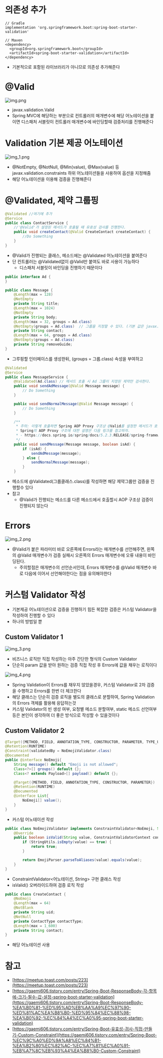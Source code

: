 # 의존성 추가

```shell
// Gradle
implementation 'org.springframework.boot:spring-boot-starter-validation'

// Maven
<dependency>
  <groupId>org.springframework.boot</groupId>
  <artifactId>spring-boot-starter-validation</artifactId>
</dependency>
```

- 기본적으로 포함된 라이브러리가 아니므로 의존성 추가해준다

# @Valid

![img.png](img.png)

- javax.validation.Valid
- Spring MVC에 해당하는 부분으로 컨트롤러의 매개변수에 해당 어노테이션을 붙이면 디스패처 서블릿이 컨트롤러 매개변수에 바인딩할때 검증처리를 진행해준다

# Validation 기본 제공 어노테이션

![img_1.png](img_1.png)

- @NotEmpty, @NotNull, @Min(value), @Max(value) 등 javax.validation.constraints 하위 어노테이션들을 사용하여 옵션을 지정해줌
- 해당 어노테이션을 이용해 검증을 진행해준다

# @Validated, 제약 그룹핑

```java
@Validated //여기에 추가
@Service
public class ContactService {
	//'@Valid'가 설정된 메서드가 호출될 때 유효성 검사를 진행한다.
    public void createContact(@Valid CreateContact createContact) { 
        //Do Something
    }
}
```

- @Valid가 진행되는 클래스, 메소드에는 @Validated 어노테이션을 붙여준다
- 단 컨트롤러는 @Validated없이 @Valid만 붙여도 바로 사용이 가능하다
    - 디스패처 서블릿이 바인딩을 진행하기 때문이다

```java
public interface Ad {
}

public class Message {
    @Length(max = 128)
    @NotEmpty
    private String title;
    @Length(max = 1024)
    @NotEmpty
    private String body;
    @Length(max = 32, groups = Ad.class)
    @NotEmpty(groups = Ad.class)  // 그룹을 지정할 수 있다. (기본 값은 javax.validation.groups.Default)
    private String contact;
    @Length(max = 64, groups = Ad.class)
    @NotEmpty(groups = Ad.class)
    private String removeGuide;
}
```

- 그루핑할 인터페이스를 생성한뒤, (groups = 그룹.class) 속성을 부여하고

```java
@Validated
@Service
public class MessageService {
    @Validated(Ad.class) // 메서드 호출 시 Ad 그룹이 지정된 제약만 검사한다.
    public void sendAdMessage(@Valid Message message) {
        // Do Something
    }

    public void sendNormalMessage(@Valid Message message) {
        // Do Something
    }

    /**
     * 주의: 이렇게 호출하면 Spring AOP Proxy 구조상 @Valid를 설정한 메서드가 호출되어도 유효성 검사가 동작하지 않는다. 
     * Spring의 AOP Proxy 구조에 대한 설명은 다음 링크를 참고하자.
     * - https://docs.spring.io/spring/docs/5.2.3.RELEASE/spring-framework-reference/core.html#aop-understanding-aop-proxies
     */
    public void sendMessage(Message message, boolean isAd) {
        if (isAd) {
            sendAdMessage(message);
        } else {
            sendNormalMessage(message);
        }
    }
```

- 메소드에 @Validated(그룹클래스.class)를 작성하면 해당 제약그룹만 검증을 진행할수 있다
- 참고
    - @Valid가 진행되는 메소드를 다른 메소드에서 호출할시 AOP 구조상 검증이 진행되지 않는다

# Errors

![img_2.png](img_2.png)

- @Valid가 붙은 파라미터 바로 오른쪽에 Errors라는 매개변수를 선언해주면, 왼쪽의 @Valid 매개변수가 검증 실패시 오른쪽의 Errors 매개변수에 오류 내용이 바인딩된다.
    - 주의할점은 매개변수의 선언순서인데, Errors 매개변수를 @Valid 매개변수 바로 다음에 이어서 선언해야한다는 점을 유의해야한다

# 커스텀 Validator 작성

- 기본제공 어노테이션으로 검증을 진행하기 힘든 복잡한 검증은 커스텀 Validator을 작성하여 진행할 수 있다
- 하나의 방법일 뿐

## Custom Validator 1

![img_3.png](img_3.png)

- 비즈니스 로직만 직접 작성하는 아주 간단한 형식의 Custom Validator
- 단순히 param 값을 받아 원하는 검증 직접 작성 후 Errors에 값을 채우는 로직이다

![img_4.png](img_4.png)

- Spring Validation이 Errors를 채우지 않았을경우, 커스텀 Validator로 2차 검증을 수행하고 Errors를 한번 더 체크한다
- 해당 클래스는 단순히 검증 로직을 별도의 클래스로 분할하여, Spring Validation의 Errors 객체를 활용해 응답하는것
- 커스텀 Validator의 빈 생성 여부, 요청별 메소드 분할여부, static 메소드 선언여부 등은 본인이 생각하여 더 좋은 방식으로 작성할 수 있을것이다

## Custom Validator 2

```java
@Target({METHOD, FIELD, ANNOTATION_TYPE, CONSTRUCTOR, PARAMETER, TYPE_USE})
@Retention(RUNTIME)
@Constraint(validatedBy = NoEmojiValidator.class)
@Documented
public @interface NoEmoji{
    String message() default "Emoji is not allowed";
    Class<?>[] groups() default {};
    Class<? extends Payload>[] payload() default {};

    @Target({METHOD, FIELD, ANNOTATION_TYPE, CONSTRUCTOR, PARAMETER})
    @Retention(RUNTIME)
    @Documented
    @interface List{
        NoEmoji[] value();
    }
}
```

- 커스텀 어노테이션 작성

```java
public class NoEmojiValidator implements ConstraintValidator<NoEmoji, String> {
    @Override
    public boolean isValid(String value, ConstraintValidatorContext context) {
        if (StringUtils.isEmpty(value) == true) {
            return true;
        }

        return EmojiParser.parseToAliases(value).equals(value);
    }
}
```

- ConstraintValidator<어노테이션, String> 구현 클래스 작성
- isValid() 오버라이드하여 검증 로직 작성

```java
public class CreateContact {
    @NoEmoji
    @Length(max = 64)
    @NotBlank
    private String uid;
    @NotNull
    private ContactType contactType;
    @Length(max = 1_600)
    private String contact;
}
```

- 해당 어노테이션 사용

# 참고

- [https://meetup.toast.com/posts/223](https://meetup.toast.com/posts/223)
- [https://gaemi606.tistory.com/entry/Spring-Boot-ResponseBody-각-항목에-크기-필수-값-설정-spring-boot-starter-validation](https://gaemi606.tistory.com/entry/Spring-Boot-ResponseBody-%EA%B0%81-%ED%95%AD%EB%AA%A9%EC%97%90-%ED%81%AC%EA%B8%B0-%ED%95%84%EC%88%98-%EA%B0%92-%EC%84%A4%EC%A0%95-spring-boot-starter-validation)
- [https://gaemi606.tistory.com/entry/Spring-Boot-유효성-검사-직접-만들기-Custom-Constraint](https://gaemi606.tistory.com/entry/Spring-Boot-%EC%9C%A0%ED%9A%A8%EC%84%B1-%EA%B2%80%EC%82%AC-%EC%A7%81%EC%A0%91-%EB%A7%8C%EB%93%A4%EA%B8%B0-Custom-Constraint)